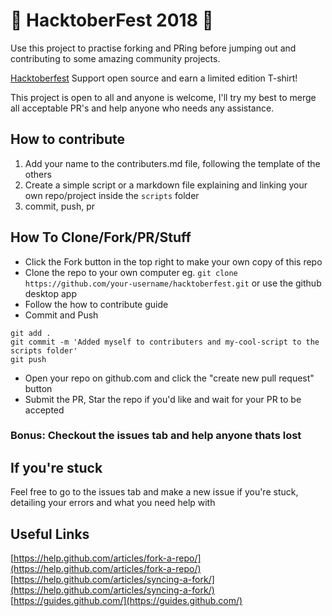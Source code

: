 # 🎃 HacktoberFest 2018 🎃
Use this project to practise forking and PRing before jumping out and contributing to some amazing community projects.

[Hacktoberfest](https://hacktoberfest.digitalocean.com/) Support open source and earn a limited edition T-shirt!

This project is open to all and anyone is welcome, I'll try my best to merge all acceptable PR's and help anyone who needs any assistance.

## How to contribute
1) Add your name to the contributers.md file, following the template of the others
2) Create a simple script or a markdown file explaining and linking your own repo/project inside the `scripts` folder
3) commit, push, pr

## How To Clone/Fork/PR/Stuff
* Click the Fork button in the top right to make your own copy of this repo
* Clone the repo to your own computer eg. `git clone https://github.com/your-username/hacktoberfest.git` or use the github desktop app
* Follow the how to contribute guide
* Commit and Push

```
git add .
git commit -m 'Added myself to contributers and my-cool-script to the scripts folder'
git push
```

* Open your repo on github.com and click the "create new pull request" button
* Submit the PR, Star the repo if you'd like and wait for your PR to be accepted
### Bonus: Checkout the issues tab and help anyone thats lost

## If you're stuck
Feel free to go to the issues tab and make a new issue if you're stuck, detailing your errors and what you need help with

## Useful Links
[https://help.github.com/articles/fork-a-repo/](https://help.github.com/articles/fork-a-repo/)
[https://help.github.com/articles/syncing-a-fork/](https://help.github.com/articles/syncing-a-fork/)
[https://guides.github.com/](https://guides.github.com/)
